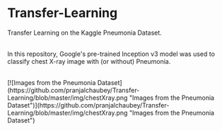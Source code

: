# Transfer-Learning
Transfer Learning on the Kaggle Pneumonia Dataset.

<br/>In this repository, Google's pre-trained Inception v3 model was used to classify chest X-ray image with (or without) Pneumonia. 

<br/>
[![Images from the Pneumonia Dataset](https://github.com/pranjalchaubey/Transfer-Learning/blob/master/img/chestXray.png "Images from the Pneumonia Dataset")](https://github.com/pranjalchaubey/Transfer-Learning/blob/master/img/chestXray.png "Images from the Pneumonia Dataset")
